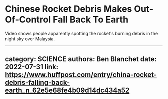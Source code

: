 # Chinese Rocket Debris Makes Out-Of-Control Fall Back To Earth

Video shows people apparently spotting the rocket's burning debris in the night sky over Malaysia.

---
category: SCIENCE
authors: Ben Blanchet
date: 2022-07-31
link: https://www.huffpost.com/entry/china-rocket-debris-falling-back-earth_n_62e5e68fe4b09d14dc434a52
---
